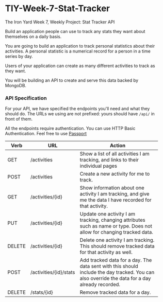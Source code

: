 # TIY-Week-7-Stat-Tracker
The Iron Yard Week 7, Weekly Project: Stat Tracker API

Build an application people can use to track any stats they want about themselves on a daily basis.

You are going to build an application to track personal statistics about their activities. 
A personal statistic is a numerical record for a person in a time series by day. 
  
Users of your application can create as many different activities to track as they want.

You will be building an API to create and serve this data backed by MongoDB.

### API Specification  

For your API, we have specified the endpoints you'll need and what they should do. 
The URLs we using are not prefixed: yours should have `/api/` in front of them.

All the endpoints require authentication. You can use HTTP Basic Authentication. 
Feel free to use [Passport](http://passportjs.org/)


| Verb | URL| Action |
| --- | --- | --- |
| GET |	/activities	| Show a list of all activities I am tracking, and links to their individual pages
| POST |	/activities	| Create a new activity for me to track.
| GET |	/activities/{id} | Show information about one activity I am tracking, and give me the data I have recorded for that activity.
| PUT |	/activities/{id} | Update one activity I am tracking, changing attributes such as name or type. Does not allow for changing tracked data.
| DELETE |	/activities/{id}| Delete one activity I am tracking. This should remove tracked data for that activity as well.
| POST |	/activities/{id}/stats| Add tracked data for a day. The data sent with this should include the day tracked. You can also override the data for a day already recorded.
| DELETE |	/stats/{id}	| Remove tracked data for a day.


